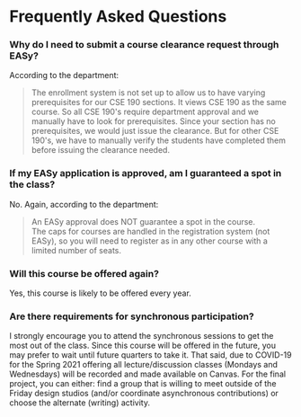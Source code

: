 # Frequently Asked Questions

### Why do I need to submit a course clearance request through EASy?

According to the department:
> The enrollment system is not set up to allow us to have varying prerequisites for our CSE 190 sections. It views CSE 190 as the same course. So all CSE 190's require department approval and we manually have to look for prerequisites. Since your section has no prerequisites, we would just issue the clearance. But for other CSE 190's, we have to manually verify the students have completed them before issuing the clearance needed.

### If my EASy application is approved, am I guaranteed a spot in the class?

No. Again, according to the department:  
> An EASy approval does NOT guarantee a spot in the course.  
The caps for courses are handled in the registration system (not EASy), so you will need to register as in any other course with a limited number of seats. 

### Will this course be offered again?

Yes, this course is likely to be offered every year. 

### Are there requirements for synchronous participation? 

I strongly encourage you to attend the synchronous sessions to get the most out of the class. Since this course will be offered in the future, you may prefer to wait until future quarters to take it. That said, due to COVID-19 for the Spring 2021 offering all lecture/discussion classes (Mondays and Wednesdays) will be recorded and made available on Canvas. For the final project, you can either: find a group that is willing to meet outside of the Friday design studios (and/or coordinate asynchronous contributions) or choose the alternate (writing) activity. 

